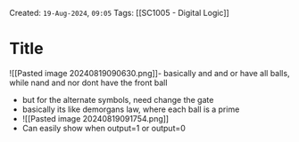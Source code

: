 Created: `19-Aug-2024`, `09:05`
Tags: [[SC1005 - Digital Logic]]

# Title
![[Pasted image 20240819090630.png]]- basically and and or have all balls, while nand and nor dont have the front ball
- but for the alternate symbols, need change the gate
- basically its like demorgans law, where each ball is a prime
- ![[Pasted image 20240819091754.png]]
- Can easily show when output=1 or output=0